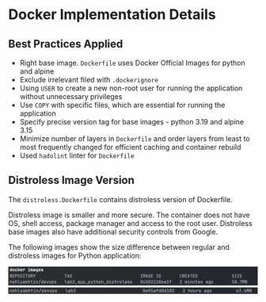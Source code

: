# Docker Implementation Details

## Best Practices Applied

- Right base image. `Dockerfile` uses Docker Official Images for python and alpine
- Exclude irrelevant filed with `.dockerignore`
- Using `USER` to create a new non-root user for running the application without unnecessary privileges
- Use `COPY` with specific files, which are essential for running the application
- Specify precise version tag for base images - python 3.19 and alpine 3.15
- Minimize number of layers in `Dockerfile` and order layers from least to most frequently changed for efficient caching
  and container rebuild
- Used `hadolint` linter for `Dockerfile`

## Distroless Image Version

The `distroless.Dockerfile` contains distroless version of Dockerfile.

Distroless image is smaller and more secure.
The container does not have OS, shell access, package manager and access to the root user.
Distroless base images also have additional security controls from Google.

The following images show the size difference between regular and distroless images for Python application:

![distroless.png](distroless.png)
![regular.png](regular.png)
